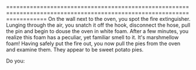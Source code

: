 ========================================================================================================================
On the wall next to the oven, you spot the fire extinguisher. Lunging through the air, you snatch it off the hook, 
disconnect the hose, pull the pin and begin to douse the oven in white foam. After a few minutes, you realize this foam
has a peculiar, yet familiar smell to it. It's marshmellow foam! Having safely put the fire out, you now pull the pies
from the oven and examine them. They appear to be sweet potato pies.  

Do you: